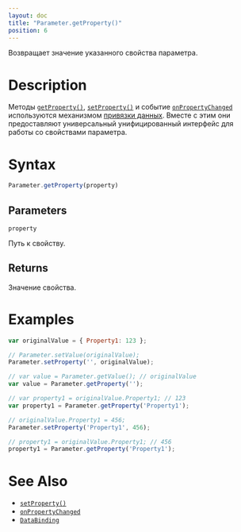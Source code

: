 ```yaml
---
layout: doc
title: "Parameter.getProperty()"
position: 6
---
```


Возвращает значение указанного свойства параметра.

# Description

Методы [`getProperty()`](../Parameter.getProperty/), [`setProperty()`](../Parameter.setProperty/)
и событие [`onPropertyChanged`](../Parameter.onPropertyChanged/) используются механизмом
[привязки данных](../../../DataBinding/). Вместе с этим они предоставляют универсальный
унифицированный интерфейс для работы со свойствами параметра.

# Syntax

```js
Parameter.getProperty(property)
```

## Parameters

`property`

Путь к свойству.

## Returns

Значение свойства.

# Examples

```js
var originalValue = { Property1: 123 };

// Parameter.setValue(originalValue);
Parameter.setProperty('', originalValue);

// var value = Parameter.getValue(); // originalValue
var value = Parameter.getProperty('');

// var property1 = originalValue.Property1; // 123
var property1 = Parameter.getProperty('Property1');

// originalValue.Property1 = 456;
Parameter.setProperty('Property1', 456);

// property1 = originalValue.Property1; // 456
property1 = Parameter.getProperty('Property1');
```

# See Also

* [`setProperty()`](../Parameter.setProperty/)
* [`onPropertyChanged`](../Parameter.onPropertyChanged/)
* [`DataBinding`](../../../DataBinding/)
